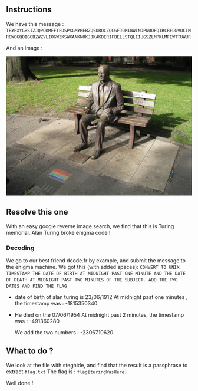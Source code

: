 ## Instructions
We have this message : 
`TBYPXYGBSIZJQPQKMEFTFDSPXGMYREBZQSDROCZQCGFJQMIWWINDPNUOFQIRCRFDNVUCIMRGWOGQOIGGBZWZVLIOGWZKSWXANKNOKJJKAKDERIFBELLSTQLIIUGSZLMPKLMFEWTTUWUR`

And an image :

![challimage](assets/chall.jpg)


## Resolve this one

With an easy google reverse image search, we find that this is Turing memorial.
Alan Turing broke enigma code !

### Decoding

We go to our best friend dcode.fr by example, and submit the message to the enigma machine.
We got this (with added spaces): 
`CONVERT TO UNIX TIMESTAMP THE DATE OF BIRTH AT MIDNIGHT PAST ONE MINUTE AND THE DATE OF DEATH AT MIDNIGHT PAST TWO MINUTES OF THE SUBJECT. ADD THE TWO DATES AND FIND THE FLAG`

- date of birth of alan turing is 23/06/1912
  At midnight past one minutes , the timestamp was : -1815350340
- He died on the 07/06/1954
  At midnight past 2 minutes, the timestamp was : -491360280

	We add the two numbers : -2306710620

## What to do ?
We look at the file with steghide, and find that the result is a passphrase to extract `flag.txt`
The flag is : `flag{turingWasHere}`

Well done !
